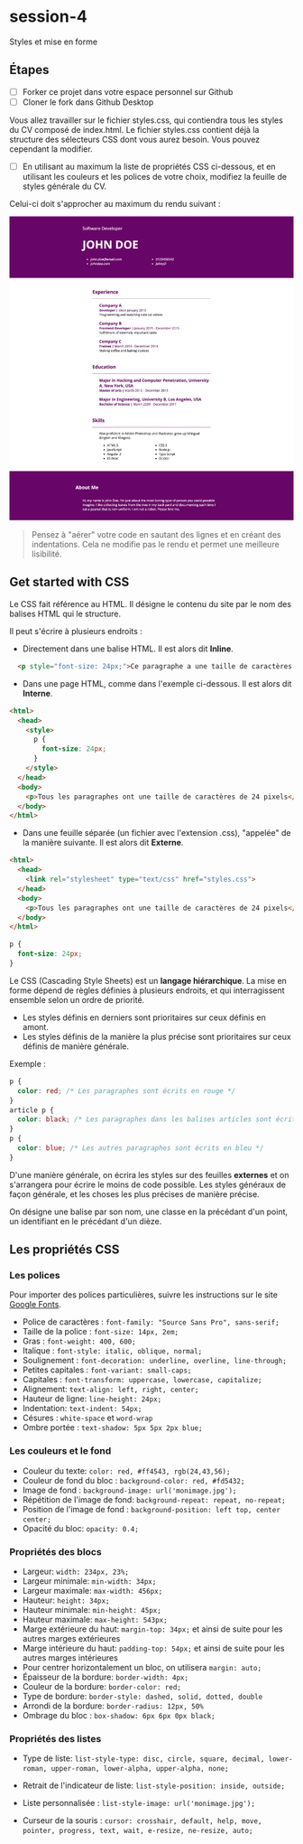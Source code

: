 # session-4
Styles et mise en forme

## Étapes

- [ ] Forker ce projet dans votre espace personnel sur Github
- [ ] Cloner le fork dans Github Desktop

Vous allez travailler sur le fichier styles.css, qui contiendra tous les styles du CV composé de index.html. Le fichier styles.css contient déjà la structure des sélecteurs CSS dont vous aurez besoin. Vous pouvez cependant la modifier.

- [ ] En utilisant au maximum la liste de propriétés CSS ci-dessous, et en utilisant les couleurs et les polices de votre choix, modifiez la feuille de styles générale du CV.

Celui-ci doit s'approcher au maximum du rendu suivant : 

![preview.png](preview.png)

> Pensez à "aérer" votre code en sautant des lignes et en créant des indentations. Cela ne modifie pas le rendu et permet une meilleure lisibilité.

## Get started with CSS

Le CSS fait référence au HTML. Il désigne le contenu du site par le nom des balises HTML qui le structure.

Il peut s'écrire à plusieurs endroits : 

- Directement dans une balise HTML. Il est alors dit **Inline**. 
```html
  <p style="font-size: 24px;">Ce paragraphe a une taille de caractères de 24 pixels</p>
```
- Dans une page HTML, comme dans l'exemple ci-dessous. Il est alors dit **Interne**. 
```html
<html>
  <head>
    <style>
      p {
        font-size: 24px;
      }
    </style>
  </head>
  <body>
    <p>Tous les paragraphes ont une taille de caractères de 24 pixels</p>
  </body>
</html>
```
- Dans une feuille séparée (un fichier avec l'extension .css), "appelée" de la manière suivante. Il est alors dit **Externe**.
```html
<html>
  <head>
    <link rel="stylesheet" type="text/css" href="styles.css">
  </head>
  <body>
    <p>Tous les paragraphes ont une taille de caractères de 24 pixels</p>
  </body>
</html>
```
```css
p {
  font-size: 24px;
}
```

Le CSS (Cascading Style Sheets) est un **langage hiérarchique**. La mise en forme dépend de règles définies à plusieurs endroits, et qui interragissent ensemble selon un ordre de priorité.
- Les styles définis en derniers sont prioritaires sur ceux définis en amont.
- Les styles définis de la manière la plus précise sont prioritaires sur ceux définis de manière générale.
   
Exemple : 

```css
p {
  color: red; /* Les paragraphes sont écrits en rouge */
}
article p {
  color: black; /* Les paragraphes dans les balises articles sont écrits en noir */
}
p {
  color: blue; /* Les autres paragraphes sont écrits en bleu */
}
```

D'une manière générale, on écrira les styles sur des feuilles **externes** et on s'arrangera pour écrire le moins de code possible. Les styles généraux de façon générale, et les choses les plus précises de manière précise.

On désigne une balise par son nom, une classe en la précédant d'un point, un identifiant en le précédant d'un dièze.

## Les propriétés CSS

### Les polices

Pour importer des polices particulières, suivre les instructions sur le site [Google Fonts](https://fonts.google.com/).

- Police de caractères : `font-family: "Source Sans Pro", sans-serif;`
- Taille de la police : `font-size: 14px, 2em;`
- Gras : `font-weight: 400, 600;`
- Italique : `font-style: italic, oblique, normal;`
- Soulignement : `font-decoration: underline, overline, line-through;`
- Petites capitales : `font-variant: small-caps;`
- Capitales : `font-transform: uppercase, lowercase, capitalize;`
- Alignement: `text-align: left, right, center;`
- Hauteur de ligne: `line-height: 24px;`
- Indentation: `text-indent: 54px;`
- Césures : `white-space` et `word-wrap`
- Ombre portée : `text-shadow: 5px 5px 2px blue;`

### Les couleurs et le fond

- Couleur du texte: `color: red, #ff4543, rgb(24,43,56);`
- Couleur de fond du bloc : `background-color: red, #fd5432;`
- Image de fond : `background-image: url('monimage.jpg');`
- Répétition de l'image de fond: `background-repeat: repeat, no-repeat;`
- Position de l'image de fond : `background-position: left top, center center;`
- Opacité du bloc: `opacity: 0.4;`

### Propriétés des blocs

- Largeur: `width: 234px, 23%;`
- Largeur minimale: `min-width: 34px;`
- Largeur maximale: `max-width: 456px;`
- Hauteur: `height: 34px;`
- Hauteur minimale: `min-height: 45px;`
- Hauteur maximale: `max-height: 543px;`
- Marge extérieure du haut: `margin-top: 34px;` et ainsi de suite pour les autres marges extérieures
- Marge intérieure du haut: `padding-top: 54px;` et ainsi de suite pour les autres marges intérieures
- Pour centrer horizontalement un bloc, on utilisera `margin: auto;`
- Épaisseur de la bordure: `border-width: 4px;`
- Couleur de la bordure: `border-color: red;`
- Type de bordure: `border-style: dashed, solid, dotted, double`
- Arrondi de la bordure: `border-radius: 12px, 50%`
- Ombrage du bloc : `box-shadow: 6px 6px 0px black;`

### Propriétés des listes

- Type de liste: `list-style-type: disc, circle, square, decimal, lower-roman, upper-roman, lower-alpha, upper-alpha, none;`
- Retrait de l'indicateur de liste: `list-style-position: inside, outside;`
- Liste personnalisée : `list-style-image: url('monimage.jpg');`

- Curseur de la souris : `cursor: crosshair, default, help, move, pointer, progress, text, wait, e-resize, ne-resize, auto;`
